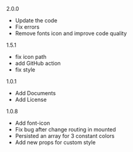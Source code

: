 2.0.0
- Update the code
- Fix errors
- Remove fonts icon and improve code quality


1.5.1

- fix icon path
- add GitHub action
- fix style


1.0.1

- Add Documents
- Add License

1.0.8

- Add font-icon
- Fix bug after change routing in mounted
- Persisted an array for 3 constant colors
- Add new props for custom style
